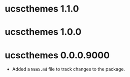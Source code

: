 # ucscthemes 1.1.0

# ucscthemes 1.0.0

# ucscthemes 0.0.0.9000

* Added a `NEWS.md` file to track changes to the package.
